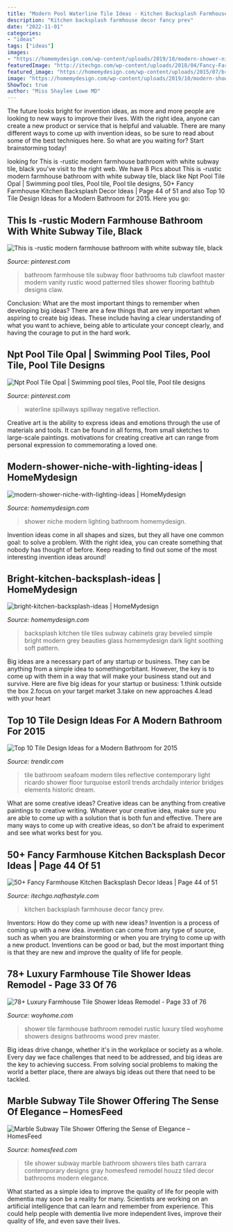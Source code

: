 ```yaml
---
title: "Modern Pool Waterline Tile Ideas - Kitchen Backsplash Farmhouse Decor Fancy Prev"
description: "Kitchen backsplash farmhouse decor fancy prev"
date: "2022-11-01"
categories:
- "ideas"
tags: ["ideas"]
images:
- "https://homemydesign.com/wp-content/uploads/2019/10/modern-shower-niche-with-lighting-ideas.jpg"
featuredImage: "http://itechgo.com/wp-content/uploads/2018/04/Fancy-Farmhouse-Kitchen-Backsplash-Decor-Ideas-44.jpg"
featured_image: "https://homemydesign.com/wp-content/uploads/2015/07/bright-kitchen-backsplash-ideas.jpg"
image: "https://homemydesign.com/wp-content/uploads/2019/10/modern-shower-niche-with-lighting-ideas.jpg"
ShowToc: true
author: "Miss Shaylee Lowe MD"
---
```



The future looks bright for invention ideas, as more and more people are looking to new ways to improve their lives. With the right idea, anyone can create a new product or service that is helpful and valuable. There are many different ways to come up with invention ideas, so be sure to read about some of the best techniques here. So what are you waiting for? Start brainstorming today!

	

		
looking for This is -rustic modern farmhouse bathroom with white subway tile, black you've visit to the right web. We have 8 Pics about This is -rustic modern farmhouse bathroom with white subway tile, black like Npt Pool Tile Opal | Swimming pool tiles, Pool tile, Pool tile designs, 50+ Fancy Farmhouse Kitchen Backsplash Decor Ideas | Page 44 of 51 and also Top 10 Tile Design Ideas for a Modern Bathroom for 2015. Here you go:
		
    
## This Is -rustic Modern Farmhouse Bathroom With White Subway Tile, Black

<img loading=lazy src="https://i.pinimg.com/736x/f0/47/19/f04719a4badaedb8eecdb727fef94f08.jpg" onerror="this.onerror=null;this.src='https://tse3.mm.bing.net/th?id=OIP.Wb0Ob5eoxfiQ8iumoQMc3AHaJP&amp;pid=15.1';" alt="This is -rustic modern farmhouse bathroom with white subway tile, black">

_Source: pinterest.com_

>bathroom farmhouse tile subway floor bathrooms tub clawfoot master modern vanity rustic wood patterned tiles shower flooring bathtub designs claw. 

	

Conclusion: What are the most important things to remember when developing big ideas?
There are a few things that are very important when aspiring to create big ideas. These include having a clear understanding of what you want to achieve, being able to articulate your concept clearly, and having the courage to put in the hard work.

    
## Npt Pool Tile Opal | Swimming Pool Tiles, Pool Tile, Pool Tile Designs

<img loading=lazy src="https://i.pinimg.com/736x/bf/89/ec/bf89ec4848aaa246773e3aa98f674a80.jpg" onerror="this.onerror=null;this.src='https://tse1.mm.bing.net/th?id=OIP.32RXgwrdvfsOzBQ_ZVe6AQHaE8&amp;pid=15.1';" alt="Npt Pool Tile Opal | Swimming pool tiles, Pool tile, Pool tile designs">

_Source: pinterest.com_

>waterline spillways spillway negative reflection. 

	

Creative art is the ability to express ideas and emotions through the use of materials and tools. It can be found in all forms, from small sketches to large-scale paintings. motivations for creating creative art can range from personal expression to commemorating a loved one.

    
## Modern-shower-niche-with-lighting-ideas | HomeMydesign

<img loading=lazy src="https://homemydesign.com/wp-content/uploads/2019/10/modern-shower-niche-with-lighting-ideas.jpg" onerror="this.onerror=null;this.src='https://tse3.mm.bing.net/th?id=OIP.DsJ2KRp6aTnbZbRkzIr-XgHaLS&amp;pid=15.1';" alt="modern-shower-niche-with-lighting-ideas | HomeMydesign">

_Source: homemydesign.com_

>shower niche modern lighting bathroom homemydesign. 

	

Invention ideas come in all shapes and sizes, but they all have one common goal: to solve a problem. With the right idea, you can create something that nobody has thought of before. Keep reading to find out some of the most interesting invention ideas around!

    
## Bright-kitchen-backsplash-ideas | HomeMydesign

<img loading=lazy src="https://homemydesign.com/wp-content/uploads/2015/07/bright-kitchen-backsplash-ideas.jpg" onerror="this.onerror=null;this.src='https://tse1.mm.bing.net/th?id=OIP.One0y8YBqbnc4G_2NtVv1QHaJ6&amp;pid=15.1';" alt="bright-kitchen-backsplash-ideas | HomeMydesign">

_Source: homemydesign.com_

>backsplash kitchen tile tiles subway cabinets gray beveled simple bright modern grey beauties glass homemydesign dark light soothing soft pattern. 

	

Big ideas are a necessary part of any startup or business. They can be anything from a simple idea to somethingorbitant. However, the key is to come up with them in a way that will make your business stand out and survive. Here are five big ideas for your startup or business: 1.think outside the box 2.focus on your target market 3.take on new approaches 4.lead with your heart 
    
## Top 10 Tile Design Ideas For A Modern Bathroom For 2015

<img loading=lazy src="https://cdn.trendir.com/wp-content/uploads/old/trends/assets_c/2015/03/seafoam-reflective-tile-1-thumb-970xauto-52611.jpg" onerror="this.onerror=null;this.src='https://tse2.mm.bing.net/th?id=OIP.RB0IaACPQarrTwkhcech7AHaLF&amp;pid=15.1';" alt="Top 10 Tile Design Ideas for a Modern Bathroom for 2015">

_Source: trendir.com_

>tile bathroom seafoam modern tiles reflective contemporary light ricardo shower floor turquoise estoril trends archdaily interior bridges elements historic dream. 

	

What are some creative ideas?
Creative ideas can be anything from creative paintings to creative writing. Whatever your creative idea, make sure you are able to come up with a solution that is both fun and effective. There are many ways to come up with creative ideas, so don't be afraid to experiment and see what works best for you.

    
## 50+ Fancy Farmhouse Kitchen Backsplash Decor Ideas | Page 44 Of 51

<img loading=lazy src="http://itechgo.com/wp-content/uploads/2018/04/Fancy-Farmhouse-Kitchen-Backsplash-Decor-Ideas-44.jpg" onerror="this.onerror=null;this.src='https://tse4.mm.bing.net/th?id=OIP.zS3fimhq58YNEONZFDbuXwHaLP&amp;pid=15.1';" alt="50+ Fancy Farmhouse Kitchen Backsplash Decor Ideas | Page 44 of 51">

_Source: itechgo.nafhastyle.com_

>kitchen backsplash farmhouse decor fancy prev. 

	

Inventors: How do they come up with new ideas?
Invention is a process of coming up with a new idea. invention can come from any type of source, such as when you are brainstorming or when you are trying to come up with a new product. Inventions can be good or bad, but the most important thing is that they are new and improve the quality of life for people.

    
## 78+ Luxury Farmhouse Tile Shower Ideas Remodel - Page 33 Of 76

<img loading=lazy src="http://woyhome.com/wp-content/uploads/2018/11/78-Luxury-Farmhouse-Tile-Shower-Ideas-Remodel-37.jpg" onerror="this.onerror=null;this.src='https://tse2.mm.bing.net/th?id=OIP.g_vE1NsDlTfCO4hkpTMZ6AHaJ4&amp;pid=15.1';" alt="78+ Luxury Farmhouse Tile Shower Ideas Remodel - Page 33 of 76">

_Source: woyhome.com_

>shower tile farmhouse bathroom remodel rustic luxury tiled woyhome showers designs bathrooms wood prev master. 

	

Big ideas drive change, whether it's in the workplace or society as a whole. Every day we face challenges that need to be addressed, and big ideas are the key to achieving success. From solving social problems to making the world a better place, there are always big ideas out there that need to be tackled.

    
## Marble Subway Tile Shower Offering The Sense Of Elegance – HomesFeed

<img loading=lazy src="https://homesfeed.com/wp-content/uploads/2015/09/marble-subway-tile-shower-for-modern-bathroom-ideas-with-glass-divider-and-modern-shower-faucets.jpg" onerror="this.onerror=null;this.src='https://tse1.mm.bing.net/th?id=OIP.QX4qeRa3GdWvie5W4KvFMgHaLH&amp;pid=15.1';" alt="Marble Subway Tile Shower Offering the Sense of Elegance – HomesFeed">

_Source: homesfeed.com_

>tile shower subway marble bathroom showers tiles bath carrara contemporary designs gray homesfeed remodel houzz tiled decor bathrooms modern elegance. 

	

What started as a simple idea to improve the quality of life for people with dementia may soon be a reality for many. Scientists are working on an artificial intelligence that can learn and remember from experience. This could help people with dementia live more independent lives, improve their quality of life, and even save their lives.

